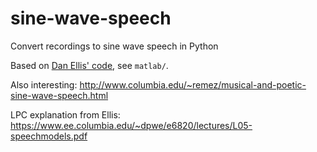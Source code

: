 # sine-wave-speech
Convert recordings to sine wave speech in Python

Based on [Dan Ellis' code](https://www.ee.columbia.edu/~dpwe/resources/matlab/sws/), see `matlab/`.

Also interesting: http://www.columbia.edu/~remez/musical-and-poetic-sine-wave-speech.html

LPC explanation from Ellis: https://www.ee.columbia.edu/~dpwe/e6820/lectures/L05-speechmodels.pdf